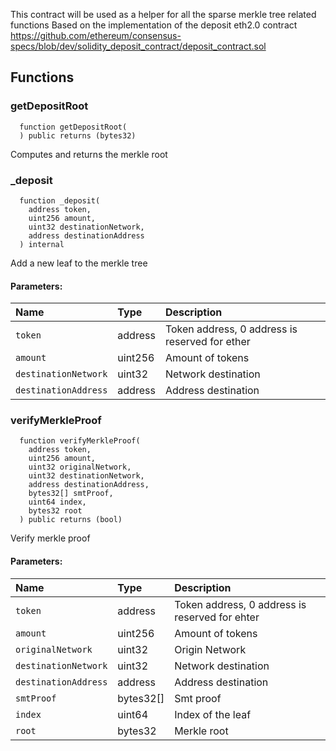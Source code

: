 This contract will be used as a helper for all the sparse merkle tree related functions
Based on the implementation of the deposit eth2.0 contract https://github.com/ethereum/consensus-specs/blob/dev/solidity_deposit_contract/deposit_contract.sol


## Functions
### getDepositRoot
```solidity
  function getDepositRoot(
  ) public returns (bytes32)
```
Computes and returns the merkle root



### _deposit
```solidity
  function _deposit(
    address token,
    uint256 amount,
    uint32 destinationNetwork,
    address destinationAddress
  ) internal
```
Add a new leaf to the merkle tree


#### Parameters:
| Name | Type | Description                                                          |
| :--- | :--- | :------------------------------------------------------------------- |
|`token` | address | Token address, 0 address is reserved for ether
|`amount` | uint256 | Amount of tokens
|`destinationNetwork` | uint32 | Network destination
|`destinationAddress` | address | Address destination

### verifyMerkleProof
```solidity
  function verifyMerkleProof(
    address token,
    uint256 amount,
    uint32 originalNetwork,
    uint32 destinationNetwork,
    address destinationAddress,
    bytes32[] smtProof,
    uint64 index,
    bytes32 root
  ) public returns (bool)
```
Verify merkle proof


#### Parameters:
| Name | Type | Description                                                          |
| :--- | :--- | :------------------------------------------------------------------- |
|`token` | address |  Token address, 0 address is reserved for ehter
|`amount` | uint256 | Amount of tokens
|`originalNetwork` | uint32 | Origin Network
|`destinationNetwork` | uint32 | Network destination
|`destinationAddress` | address | Address destination
|`smtProof` | bytes32[] | Smt proof
|`index` | uint64 | Index of the leaf
|`root` | bytes32 | Merkle root

